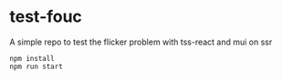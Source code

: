 # test-fouc
A simple repo to test the flicker problem with tss-react and mui on ssr

```
npm install
npm run start
```
